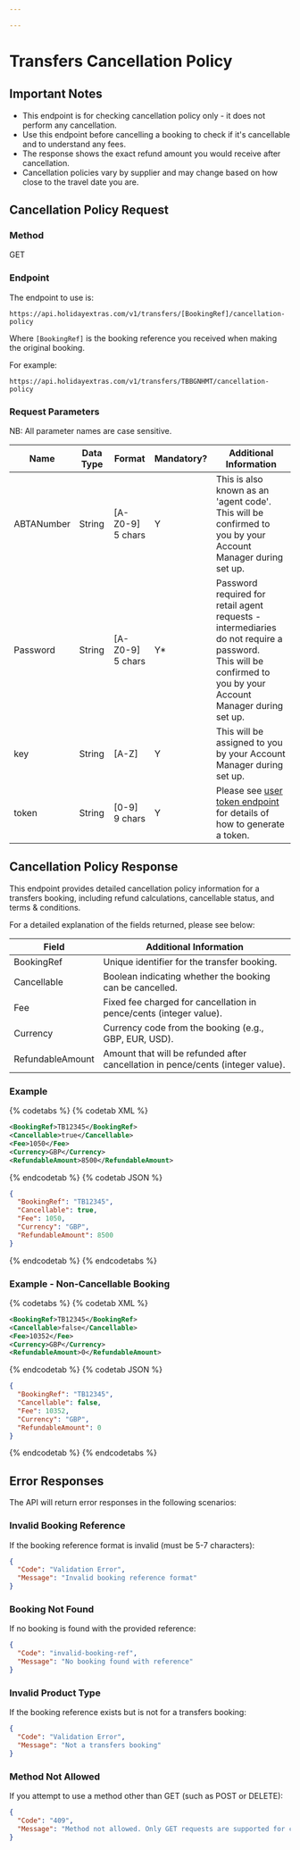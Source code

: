 ```yaml
---

---
```


# Transfers Cancellation Policy

## Important Notes

- This endpoint is for checking cancellation policy only - it does not perform any cancellation.
- Use this endpoint before cancelling a booking to check if it's cancellable and to understand any fees.
- The response shows the exact refund amount you would receive after cancellation.
- Cancellation policies vary by supplier and may change based on how close to the travel date you are.

## Cancellation Policy Request

### Method

GET

### Endpoint

The endpoint to use is:

```
https://api.holidayextras.com/v1/transfers/[BookingRef]/cancellation-policy
```

Where ```[BookingRef]``` is the booking reference you received when making the original booking.

For example:
```
https://api.holidayextras.com/v1/transfers/TBBGNHMT/cancellation-policy
```

### Request Parameters

NB: All parameter names are case sensitive.

| Name               | Data Type | Format           | Mandatory? | Additional Information                                                                                                                                                                                                                                                                       |
|--------------------|-----------|------------------|------------|----------------------------------------------------------------------------------------------------------------------------------------------------------------------------------------------------------------------------------------------------------------------------------------------|
| ABTANumber         | String    | [A-Z0-9] 5 chars | Y          | This is also known as an 'agent code'. This will be confirmed to you by your Account Manager during set up.                                                                                                                                                                                  |
| Password           | String    | [A-Z0-9] 5 chars | Y*         | Password required for retail agent requests - intermediaries do not require a password.<br />This will be confirmed to you by your Account Manager during set up.                                                                                                                            |
| key                | String    | [A-Z]            | Y          | This will be assigned to you by your Account Manager during set up.                                                                                                                                                                                                                          |
| token              | String    | [0-9] 9 chars    | Y          | Please see [user token endpoint](/hxapi/usertoken) for details of how to generate a token.                                                                                                                                                                                                   |

## Cancellation Policy Response

This endpoint provides detailed cancellation policy information for a transfers booking, including refund calculations, cancellable status, and terms & conditions.

For a detailed explanation of the fields returned, please see below:

| Field                | Additional Information                                                                                                                                     |
|----------------------|------------------------------------------------------------------------------------------------------------------------------------------------------------|
| BookingRef           | Unique identifier for the transfer booking.                                                                                                               |
| Cancellable          | Boolean indicating whether the booking can be cancelled.                                                                                                  |
| Fee                  | Fixed fee charged for cancellation in pence/cents (integer value).                                                                                       |
| Currency             | Currency code from the booking (e.g., GBP, EUR, USD).                                                                                                    |
| RefundableAmount     | Amount that will be refunded after cancellation in pence/cents (integer value).                                                                          |

### Example

{% codetabs %}
{% codetab XML %}
```xml
<BookingRef>TB12345</BookingRef>
<Cancellable>true</Cancellable>
<Fee>1050</Fee>
<Currency>GBP</Currency>
<RefundableAmount>8500</RefundableAmount>
```
{% endcodetab %}
{% codetab JSON %}
```json
{
  "BookingRef": "TB12345",
  "Cancellable": true,
  "Fee": 1050,
  "Currency": "GBP",
  "RefundableAmount": 8500
}
```
{% endcodetab %}
{% endcodetabs %}

### Example - Non-Cancellable Booking

{% codetabs %}
{% codetab XML %}
```xml
<BookingRef>TB12345</BookingRef>
<Cancellable>false</Cancellable>
<Fee>10352</Fee>
<Currency>GBP</Currency>
<RefundableAmount>0</RefundableAmount>
```
{% endcodetab %}
{% codetab JSON %}
```json
{
  "BookingRef": "TB12345",
  "Cancellable": false,
  "Fee": 10352,
  "Currency": "GBP",
  "RefundableAmount": 0
}
```
{% endcodetab %}
{% endcodetabs %}

## Error Responses

The API will return error responses in the following scenarios:

### Invalid Booking Reference

If the booking reference format is invalid (must be 5-7 characters):

```json
{
  "Code": "Validation Error",
  "Message": "Invalid booking reference format"
}
```

### Booking Not Found

If no booking is found with the provided reference:

```json
{
  "Code": "invalid-booking-ref",
  "Message": "No booking found with reference"
}
```

### Invalid Product Type

If the booking reference exists but is not for a transfers booking:

```json
{
  "Code": "Validation Error",
  "Message": "Not a transfers booking"
}
```

### Method Not Allowed

If you attempt to use a method other than GET (such as POST or DELETE):

```json
{
  "Code": "409",
  "Message": "Method not allowed. Only GET requests are supported for cancellation policy."
}
```
